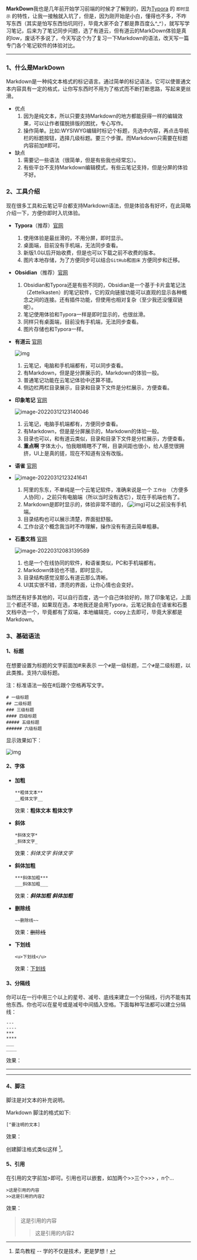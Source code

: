 **MarkDown**我也是几年前开始学习前端的时候才了解到的，因为[Typora](http://yiting.pro/) 的 `即时显示` 的特性，让我一接触就入坑了，但是，因为刚开始是小白，懂得也不多，不咋写东西（其实是怕写东西怕坑同行，毕竟大家不会了都是靠百度么^_^），就写写学习笔记，后来为了笔记同步问题，选了有道云，但有道云的MarkDown体验是真的low，废话不多说了，今天写这个为了复习一下Markdown的语法，改天写一篇专门各个笔记软件的体验对比。

---

### 1、什么是MarkDown

Markdown是一种纯文本格式的标记语言。通过简单的标记语法，它可以使普通文本内容具有一定的格式，让你写东西时不用为了格式而不断打断思路，写起来更丝滑。

- 优点
  1. 因为是纯文本，所以只要支持Markdown的地方都能获得一样的编辑效果，可以让作者摆脱排版的困扰，专心写作。
  2. 操作简单。比如:WYSIWYG编辑时标记个标题，先选中内容，再点击导航栏的标题按钮，选择几级标题。要三个步骤。而Markdown只需要在标题内容前加#即可。
- 缺点
  1. 需要记一些语法（很简单，但是有些我也经常忘）。
  2. 有些平台不支持Markdown编辑模式，有些云笔记支持，但是分屏的体验不好。

### 2、工具介绍

现在很多工具和云笔记平台都支持Markdown语法，但是体验各有好坏，在此简略介绍一下，方便你即时入坑体验。

- **Typora**（推荐）[官网](https://www.typora.net/)

  1. 使用体验是最丝滑的，不用分屏，即时显示。
  2. 桌面端，目前没有手机端，无法同步查看。
  3. 新版1.0以后开始收费，但是也可以下载之前不收费的版本。
  4. 图片本地存储，为了方便同步可以结合`GitHub`和`图床` 方便同步和迁移。

- **Obsidian**（推荐）[官网](https://obsidian.md/)

  1. Obsidian和Typora还是有些不同的，Obsidian是一个基于卡片盒笔记法（Zettelkasten）的笔记软件，它的双向链接功能可以直观的显示各种概念之间的连接。还有插件功能，但使用也相对复杂（至少我还没懂双链呢）。
  2. 笔记使用体验和Typora一样是即时显示的，也很丝滑。
  3. 同样只有桌面端，目前没有手机端，无法同步查看。
  4. 图片存储也和Typora一样。

- **有道云** [官网](https://note.youdao.com/)

  ![img](https://raw.githubusercontent.com/kangyouwei111/image/master/img/v2-6e24e6eb25873c9ea793de07240b5941_720w.jpg)

  1. 云笔记，电脑和手机端都有，可以同步查看。
  2. 有Markdown，但是是分屏展示的，Markdown的体验一般。
  3. 普通笔记功能在云笔记体验中还算不错。
  4. 侧边栏两栏目录展示，目录和目录下文件是分栏展示，方便查看。

- **印象笔记** [官网](https://www.yinxiang.com/)

  ![image-20220312123140046](https://raw.githubusercontent.com/kangyouwei111/image/master/img/image-20220312123140046.png)

  1. 云笔记，电脑手机端都有，方便同步查看。
  2. 有Markdown，但是是分屏展示的，Markdown的体验一般。
  3. 目录也可以，和有道云类似，目录和目录下文件是分栏展示，方便查看。
  4. **重点啊** 字体太小，怕我眼睛瞎不了啊，目录间距也很小，给人感觉很拥挤，UI上是真的搓，现在不知道有没有改版。

- **语雀** [官网](https://www.yuque.com/)

- ![image-20220312123241641](https://raw.githubusercontent.com/kangyouwei111/image/master/img/image-20220312123241641.png)

  1. 阿里的东东，不单纯是一个云笔记软件，准确来说是一个 `工作台` （方便多人协同），之前只有电脑端（所以当时没有选它），现在手机端也有了。
  2. Markdown是即时显示的，体验非常不错的，（![img](https://raw.githubusercontent.com/kangyouwei111/image/master/img/0A80442A.png))可以之前没有手机端。
  3. 目录结构也可以展示清楚，界面挺舒服。
  4. 工作台这个概念我当时不咋理解，操作没有有道云简单粗暴。

- **石墨文档** [官网](https://shimo.im/)

  ![image-20220312083139589](https://raw.githubusercontent.com/kangyouwei111/image/master/img/image-20220312083139589.png)

  1. 也是一个在线协同的软件，和语雀类似，PC和手机端都有。
  2. Markdown体验也不错，即时显示。
  3. 目录结构感觉没那么有道云那么清晰。
  4. UI其实很不错，漂亮的界面，让你心情也会变好。

当然还有好多其他的，可以自行百度，选一个自己体验好的，除了印象笔记，上面三个都还不错，如果现在选，本地我还是会用Typora，云笔记我会在语雀和石墨文档中选一个，毕竟都有了双端，本地编辑完，copy上去即可，毕竟大家都是Markdown。



### 3、基础语法

#### 1、标题

在想要设置为标题的文字前面加#来表示
一个`#`是一级标题，二个`#`是二级标题，以此类推。支持六级标题。

注：标准语法一般在#后跟个空格再写文字。

```
# 一级标题
## 二级标题
### 三级标题
#### 四级标题
##### 五级标题
###### 六级标题
```

显示效果如下：

![img](https://www.runoob.com/wp-content/uploads/2019/03/md2.gif)

#### 2、字体

- **加粗**

  ```
  **粗体文本**
  __粗体文字__
  ```

  效果：**粗体文本**   __粗体文字__

- **斜体**

  ```
  *斜体文字*
  _斜体文字_
  ```

  效果：*斜体文字*   _斜体文字_

- **斜体加粗**

  ```
  ***斜体加粗***
  ___斜体加粗___
  ```

  效果：***斜体加粗***    ___斜体加粗___

- **删除线**

  ```
  ~~删除线~~
  ```

  效果：~~删除线~~

- **下划线**

  ```
  <u>下划线</u>
  ```

  效果：<u>下划线</u>

#### 3、分隔线

你可以在一行中用三个以上的星号、减号、底线来建立一个分隔线，行内不能有其他东西。你也可以在星号或是减号中间插入空格。下面每种写法都可以建立分隔线：

```
---
----
***
****
___
____
```

效果：

---

___

#### 4、脚注

脚注是对文本的补充说明。

Markdown 脚注的格式如下:

```
[^要注明的文本]
```

效果：

创建脚注格式类似这样 [^RUNOOB]。





[^RUNOOB]: 菜鸟教程 -- 学的不仅是技术，更是梦想！





#### 5、引用

在引用的文字前加>即可。引用也可以嵌套，如加两个>>三个>>> ，n个...

```
>这是引用的内容
>>这是引用的内容2
```

效果：

> 这是引用的内容
>
> > 这是引用的内容2











